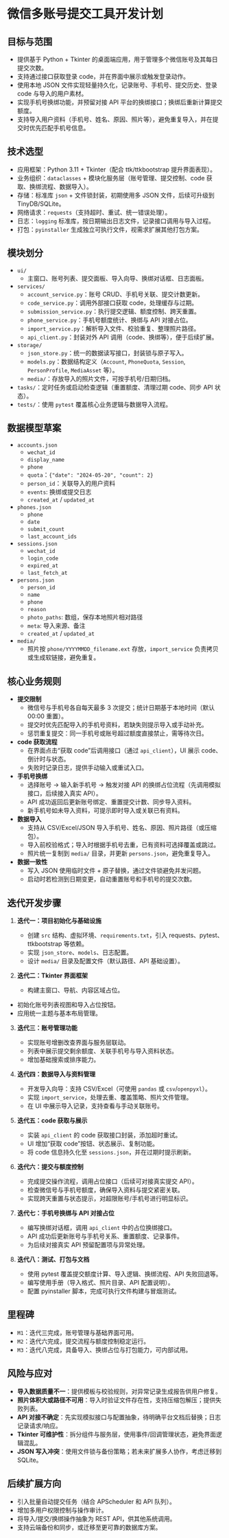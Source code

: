 # 微信多账号提交工具开发计划

## 目标与范围
- 提供基于 Python + Tkinter 的桌面端应用，用于管理多个微信账号及其每日提交次数。
- 支持通过接口获取登录 code，并在界面中展示或触发登录动作。
- 使用本地 JSON 文件实现轻量持久化，记录账号、手机号、提交历史、登录 code 与导入的用户素材。
- 实现手机号换绑功能，并预留对接 API 平台的换绑接口；换绑后重新计算提交额度。
- 支持导入用户资料（手机号、姓名、原因、照片等），避免重复导入，并在提交时优先匹配手机号信息。

## 技术选型
- 应用框架：Python 3.11 + Tkinter（配合 ttk/ttkbootstrap 提升界面表现）。
- 业务组织：`dataclasses` + 模块化服务层（账号管理、提交控制、code 获取、换绑流程、数据导入）。
- 存储：标准库 `json` + 文件锁封装，初期使用多 JSON 文件，后续可升级到 TinyDB/SQLite。
- 网络请求：`requests`（支持超时、重试、统一错误处理）。
- 日志：`logging` 标准库，按日期输出日志文件，记录接口调用与导入过程。
- 打包：`pyinstaller` 生成独立可执行文件，视需求扩展其他打包方案。

## 模块划分
- `ui/`
  - 主窗口、账号列表、提交面板、导入向导、换绑对话框、日志面板。
- `services/`
  - `account_service.py`：账号 CRUD、手机号关联、提交计数更新。
  - `code_service.py`：调用外部接口获取 code，处理缓存与过期。
  - `submission_service.py`：执行提交逻辑、额度控制、跨天重置。
  - `phone_service.py`：手机号额度统计、换绑与 API 对接占位。
  - `import_service.py`：解析导入文件、校验重复、整理照片路径。
  - `api_client.py`：封装对外 API 调用（code、换绑等），便于后续扩展。
- `storage/`
  - `json_store.py`：统一的数据读写接口，封装锁与原子写入。
  - `models.py`：数据结构定义（`Account`, `PhoneQuota`, `Session`, `PersonProfile`, `MediaAsset` 等）。
  - `media/`：存放导入的照片文件，可按手机号/日期归档。
- `tasks/`：定时任务或启动检查逻辑（重置额度、清理过期 code、同步 API 状态）。
- `tests/`：使用 `pytest` 覆盖核心业务逻辑与数据导入流程。

## 数据模型草案
- `accounts.json`
  - `wechat_id`
  - `display_name`
  - `phone`
  - `quota`：`{"date": "2024-05-20", "count": 2}`
  - `person_id`：关联导入的用户资料
  - `events`: 换绑或提交日志
  - `created_at` / `updated_at`
- `phones.json`
  - `phone`
  - `date`
  - `submit_count`
  - `last_account_ids`
- `sessions.json`
  - `wechat_id`
  - `login_code`
  - `expired_at`
  - `last_fetch_at`
- `persons.json`
  - `person_id`
  - `name`
  - `phone`
  - `reason`
  - `photo_paths`: 数组，保存本地照片相对路径
  - `meta`: 导入来源、备注
  - `created_at` / `updated_at`
- `media/`
  - 照片按 `phone/YYYYMMDD_filename.ext` 存放，`import_service` 负责拷贝或生成软链接，避免重复。

## 核心业务规则
- **提交限制**
  - 微信号与手机号各自每天最多 3 次提交；统计日期基于本地时间（默认 00:00 重置）。
  - 提交时优先匹配导入的手机号资料，若缺失则提示导入或手动补充。
  - 惩罚重复提交：同一手机号或账号超过额度直接禁止，需等待次日。
- **code 获取流程**
  - 在界面点击“获取 code”后调用接口（通过 `api_client`），UI 展示 code、倒计时与状态。
  - 失败时记录日志，提供手动输入或重试入口。
- **手机号换绑**
  - 选择账号 → 输入新手机号 → 触发对接 API 的换绑占位流程（先调用模拟接口，后续接入真实 API）。
  - API 成功返回后更新账号绑定、重置提交计数、同步导入资料。
  - 新手机号如未导入资料，可提示即时导入或关联已有资料。
- **数据导入**
  - 支持从 CSV/Excel/JSON 导入手机号、姓名、原因、照片路径（或压缩包）。
  - 导入前校验格式；导入时根据手机号去重，已有资料可选择覆盖或跳过。
  - 照片统一复制到 `media/` 目录，并更新 `persons.json`，避免重复导入。
- **数据一致性**
  - 写入 JSON 使用临时文件 + 原子替换，通过文件锁避免并发问题。
  - 启动时若检测到日期变更，自动重置账号和手机号的提交次数。

## 迭代开发步骤
1. **迭代一：项目初始化与基础设施**
   - 创建 `src` 结构、虚拟环境、`requirements.txt`，引入 requests、pytest、ttkbootstrap 等依赖。
   - 实现 `json_store`、`models`、日志配置。
   - 设计 `media/` 目录及配置文件（默认路径、API 基础设置）。

2. **迭代二：Tkinter 界面框架**
   - 构建主窗口、导航、内容区域占位。
  - 初始化账号列表视图和导入占位按钮。
   - 应用统一主题与基本布局管理。

3. **迭代三：账号管理功能**
   - 实现账号增删改查界面与服务层联动。
   - 列表中展示提交剩余额度、关联手机号与导入资料状态。
   - 增加基础搜索或排序能力。

4. **迭代四：数据导入与资料管理**
   - 开发导入向导：支持 CSV/Excel（可使用 `pandas` 或 `csv`/`openpyxl`）。
   - 实现 `import_service`，处理去重、覆盖策略、照片文件管理。
   - 在 UI 中展示导入记录，支持查看与手动关联账号。

5. **迭代五：code 获取与展示**
   - 实装 `api_client` 的 code 获取接口封装，添加超时重试。
   - UI 增加“获取 code”按钮、状态展示、复制功能。
   - 将 code 信息持久化至 `sessions.json`，并在过期时提示刷新。

6. **迭代六：提交与额度控制**
   - 完成提交操作流程，调用占位接口（后续可对接真实提交 API）。
   - 检查微信号与手机号额度，确保导入资料与提交紧密关联。
   - 实现跨天重置与状态提示，对超限账号/手机号进行明显标识。

7. **迭代七：手机号换绑与 API 对接占位**
   - 编写换绑对话框，调用 `api_client` 中的占位换绑接口。
   - API 成功后更新账号与手机号关系、重置额度、记录事件。
   - 为后续对接真实 API 预留配置项与异常处理。

8. **迭代八：测试、打包与文档**
   - 使用 pytest 覆盖提交额度计算、导入逻辑、换绑流程、API 失败回退等。
   - 编写使用手册（导入格式、照片目录、API 配置说明）。
   - 配置 pyinstaller 脚本，完成可执行文件构建与冒烟测试。

## 里程碑
- `M1`：迭代三完成，账号管理与基础界面可用。
- `M2`：迭代六完成，提交流程与额度控制稳定运行。
- `M3`：迭代八完成，具备导入、换绑占位与打包能力，可内部试用。

## 风险与应对
- **导入数据质量不一**：提供模板与校验规则，对异常记录生成报告供用户修复。
- **照片体积大或路径不可用**：导入时验证文件存在性，支持压缩包解压；提供失败列表。
- **API 对接不确定**：先实现模拟接口与配置抽象，待明确平台文档后替换；日志记录请求/响应。
- **Tkinter 可维护性**：拆分组件与服务层，使用事件/回调管理状态，避免界面逻辑混乱。
- **JSON 写入冲突**：使用文件锁与备份策略；若未来扩展多人协作，考虑迁移到 SQLite。

## 后续扩展方向
- 引入批量自动提交任务（结合 APScheduler 和 API 队列）。
- 增加多用户权限控制与操作审计。
- 将导入/提交/换绑操作抽象为 REST API，供其他系统调用。
- 支持云端备份和同步，或迁移至更可靠的数据库方案。
